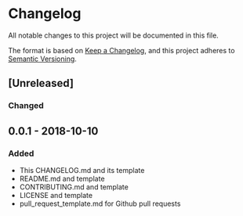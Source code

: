 # Changelog

All notable changes to this project will be documented in this file.

The format is based on [Keep a Changelog](https://keepachangelog.com/en/1.0.0/),
and this project adheres to [Semantic Versioning](https://semver.org/spec/v2.0.0.html).

## [Unreleased]

### Changed

## 0.0.1 - 2018-10-10

### Added

- This CHANGELOG.md and its template
- README.md and template
- CONTRIBUTING.md and template
- LICENSE and template
- pull_request_template.md for Github pull requests
